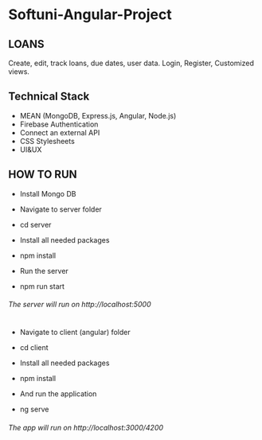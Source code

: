 # Softuni-Angular-Project

## LOANS
Create, edit, track loans, due dates, user data. Login, Register, Customized views. 

## Technical Stack

- MEAN (MongoDB, Express.js, Angular, Node.js)
- Firebase Authentication
- Connect an external API 
- CSS Stylesheets
- UI&UX

## HOW TO RUN

- Install Mongo DB
- Navigate to server folder
- cd server

- Install all needed packages
- npm install

- Run the server
- npm run start

###### The server will run on http://localhost:5000

# 

- Navigate to client (angular) folder
- cd client

- Install all needed packages
- npm install

- And run the application
- ng serve

###### The app will run on http://localhost:3000/4200
